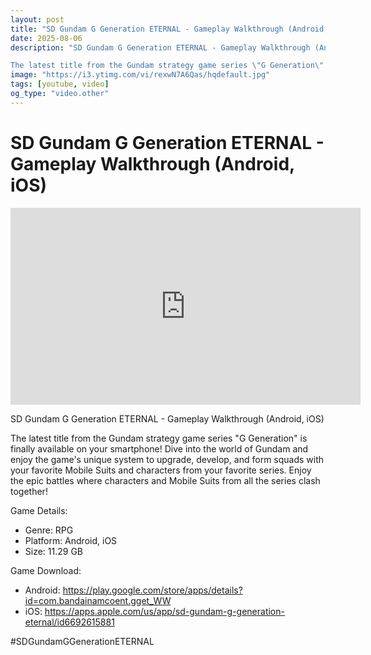 ```yaml
---
layout: post
title: "SD Gundam G Generation ETERNAL - Gameplay Walkthrough (Android, iOS)"
date: 2025-08-06
description: "SD Gundam G Generation ETERNAL - Gameplay Walkthrough (Android, iOS)

The latest title from the Gundam strategy game series \"G Generation\" is finally ..."
image: "https://i3.ytimg.com/vi/rexwN7A6Qas/hqdefault.jpg"
tags: [youtube, video]
og_type: "video.other"
---
```


<script type="application/ld+json">
{
  "@context": "http://schema.org",
  "@type": "VideoObject",
  "name": "SD Gundam G Generation ETERNAL - Gameplay Walkthrough (Android, iOS)",
  "description": "SD Gundam G Generation ETERNAL - Gameplay Walkthrough (Android, iOS)\n\nThe latest title from the Gundam strategy game series \\\"G Generation\\\" is finally available on your smartphone! Dive into the world of Gundam and enjoy the game's unique system to upgrade, develop, and form squads with your favorite Mobile Suits and characters from your favorite series. Enjoy the epic battles where characters and Mobile Suits from all the series clash together!\n\nGame Details:\n\n- Genre:  RPG\n- Platform: Android, iOS\n- Size: 11.29 GB\n\nGame Download:\n\n- Android: https://play.google.com/store/apps/details?id=com.bandainamcoent.gget_WW\n- iOS: https://apps.apple.com/us/app/sd-gundam-g-generation-eternal/id6692615881\n\n#SDGundamGGenerationETERNAL",
  "thumbnailUrl": "https://i3.ytimg.com/vi/rexwN7A6Qas/hqdefault.jpg",
  "uploadDate": "2025-08-06T22:27:49",
  "embedUrl": "https://www.youtube.com/embed/rexwN7A6Qas",
  "publisher": {
    "@type": "Person",
    "name": "Celo Zaga"
  },
  "mainEntityOfPage": {
    "@type": "WebPage",
    "@id": "https://celozaga.github.io/2025/08/06/sd-gundam-g-generation-eternal---gameplay-walkthrough-(android,-ios)-rexwN7A6Qas.html"
  },
  "duration": "PT0M0S"
}
</script>

<script type="application/ld+json">
{
  "@context": "http://schema.org",
  "@type": "BlogPosting",
  "headline": "SD Gundam G Generation ETERNAL - Gameplay Walkthrough (Android, iOS)",
  "image": "https://i3.ytimg.com/vi/rexwN7A6Qas/hqdefault.jpg",
  "publisher": {
    "@type": "Person",
    "name": "Celo Zaga"
  },
  "url": "https://celozaga.github.io/2025/08/06/sd-gundam-g-generation-eternal---gameplay-walkthrough-(android,-ios)-rexwN7A6Qas.html",
  "datePublished": "2025-08-06T22:27:49",
  "dateCreated": "2025-08-06T22:27:49",
  "dateModified": "2025-08-06T22:27:49",
  "description": "SD Gundam G Generation ETERNAL - Gameplay Walkthrough (Android, iOS)\n\nThe latest title from the Gundam strategy game series \\\"G Generation\\\" is finally ...",
  "author": {
    "@type": "Person",
    "name": "Celo Zaga"
  },
  "mainEntityOfPage": {
    "@type": "WebPage",
    "@id": "https://celozaga.github.io/2025/08/06/sd-gundam-g-generation-eternal---gameplay-walkthrough-(android,-ios)-rexwN7A6Qas.html"
  }
}
</script>

<h1 class="youtube-post-title">SD Gundam G Generation ETERNAL - Gameplay Walkthrough (Android, iOS)</h1>

<iframe width="560" height="315" src="https://www.youtube.com/embed/rexwN7A6Qas" class="youtube-post-embed" frameborder="0" allowfullscreen></iframe>

<p class="youtube-post-description">SD Gundam G Generation ETERNAL - Gameplay Walkthrough (Android, iOS)

The latest title from the Gundam strategy game series "G Generation" is finally available on your smartphone! Dive into the world of Gundam and enjoy the game's unique system to upgrade, develop, and form squads with your favorite Mobile Suits and characters from your favorite series. Enjoy the epic battles where characters and Mobile Suits from all the series clash together!

Game Details:

- Genre:  RPG
- Platform: Android, iOS
- Size: 11.29 GB

Game Download:

- Android: https://play.google.com/store/apps/details?id=com.bandainamcoent.gget_WW
- iOS: https://apps.apple.com/us/app/sd-gundam-g-generation-eternal/id6692615881

#SDGundamGGenerationETERNAL</p>
